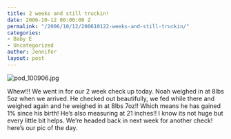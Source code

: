 ```yaml
---
title: 2 weeks and still truckin!
date: 2006-10-12 00:00:00 Z
permalink: "/2006/10/12/200610122-weeks-and-still-truckin/"
categories:
- Baby E
- Uncategorized
author: Jennifer
layout: post
---
```


<img id="image26" alt="pod_100906.jpg" src="http://static.squarespace.com/static/50db6bb3e4b015296cd43789/50dfa5b1e4b0dc6320e0b5ea/50dfa5b1e4b0dc6320e0b5fe/1160672819000/?format=original" />

Whew!!! We went in for our 2 week check up today. Noah weighed in at 8lbs 5oz when we arrived. He checked out beautifully, we fed while there and weighed again and he weighed in at 8lbs 7oz!! Which means he has gained 1% since his birth! He&#8217;s also measuring at 21 inches!! I know its not huge but every little bit helps. We&#8217;re headed back in next week for another check! here&#8217;s our pic of the day.
